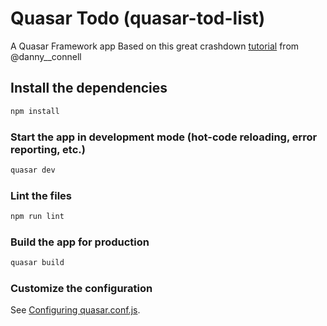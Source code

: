 # Quasar Todo (quasar-tod-list)

A Quasar Framework app
Based on this great crashdown [tutorial](https://youtu.be/GV-D85D9KJQ) from @danny__connell
## Install the dependencies
```bash
npm install
```

### Start the app in development mode (hot-code reloading, error reporting, etc.)
```bash
quasar dev
```

### Lint the files
```bash
npm run lint
```

### Build the app for production
```bash
quasar build
```

### Customize the configuration
See [Configuring quasar.conf.js](https://v2.quasar.dev/quasar-cli/quasar-conf-js).